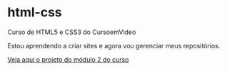# html-css
 Curso de HTML5 e CSS3 do CursoemVideo

 Estou aprendendo a criar sites e agora vou gerenciar meus repositórios.

 <a href="https://wladimir-moraes.github.io/html-css/desafios/d010/android.html">Veja aqui o projeto do módulo 2 do curso </a>
